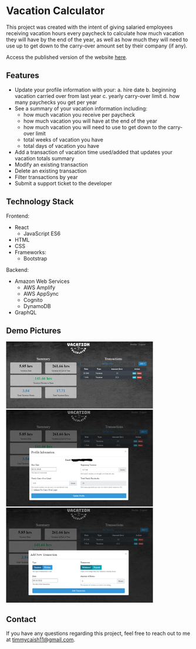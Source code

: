 # Vacation Calculator

This project was created with the intent of giving salaried employees receiving vacation hours every paycheck to calculate how much vacation they will have by the end of the year, as well as how much they will need to use up to get down to the carry-over amount set by their company (if any).

Access the published version of the website [here](https://main.d11iajmckk09l8.amplifyapp.com/).

## Features

- Update your profile information with your:
  a. hire date
  b. beginning vacation carried over from last year
  c. yearly carry-over limit
  d. how many paychecks you get per year
- See a summary of your vacation information including:
  - how much vacation you receive per paycheck
  - how much vacation you will have at the end of the year
  - how much vacation you will need to use to get down to the carry-over limit
  - total weeks of vacation you have
  - total days of vacation you have
- Add a transaction of vacation time used/added that updates your vacation totals summary
- Modify an existing transaction
- Delete an existing transaction
- Filter transactions by year
- Submit a support ticket to the developer

## Technology Stack

Frontend:

- React
  - JavaScript ES6
- HTML
- CSS
- Frameworks:
  - Bootstrap

Backend:

- Amazon Web Services
  - AWS Amplify
  - AWS AppSync
  - Cognito
  - DynamoDB
- GraphQL

## Demo Pictures
<img src="/docs/demo_pics/1.png" width="400">
<img src="/docs/demo_pics/2.png" width="400">
<img src="/docs/demo_pics/3.png" width="400">

## Contact

If you have any questions regarding this project, feel free to reach out to me at <timmycaish11@gmail.com>.
